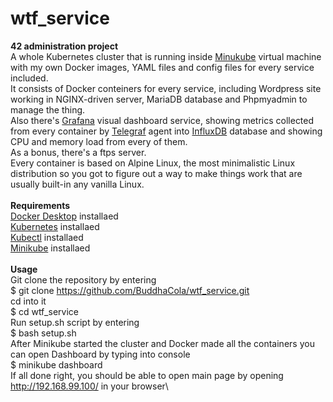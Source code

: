 # wtf_service
**42 administration project**\
A whole Kubernetes cluster that is running inside [Minukube](https://minikube.sigs.k8s.io/docs/) virtual machine with my own Docker images, YAML files and config files for every service included.\
It consists of Docker conteiners for every service, including Wordpress site working in NGINX-driven server, MariaDB database and Phpmyadmin to manage the thing.\
Also there's [Grafana](https://grafana.com/grafana/) visual dashboard service, showing metrics collected from every container by [Telegraf](https://www.influxdata.com/time-series-platform/telegraf/) agent into [InfluxDB](https://www.influxdata.com/products/influxdb/) database and showing CPU and memory load from every of them.\
As a bonus, there's a ftps server.\
Every container is based on Alpine Linux, the most minimalistic Linux distribution so you got to figure out a way to make things work that are usually built-in any vanilla Linux.\
\
**Requirements**\
[Docker Desktop](https://www.docker.com/products/docker-desktop) installaed\
[Kubernetes](https://kubernetes.io/releases/download/) installaed\
[Kubectl](https://kubernetes.io/docs/reference/kubectl/kubectl/) installaed\
[Minikube](https://minikube.sigs.k8s.io/docs/start/) installaed\
\
**Usage**\
Git clone the repository by entering\
$ git clone https://github.com/BuddhaCola/wtf_service.git \
cd into it\
$ cd wtf_service\
Run setup.sh script by entering\
$ bash setup.sh\
After Minikube started the cluster and Docker made all the containers you can open Dashboard by typing into console\
$ minikube dashboard\
If all done right, you should be able to open main page by opening http://192.168.99.100/ in your browser\
